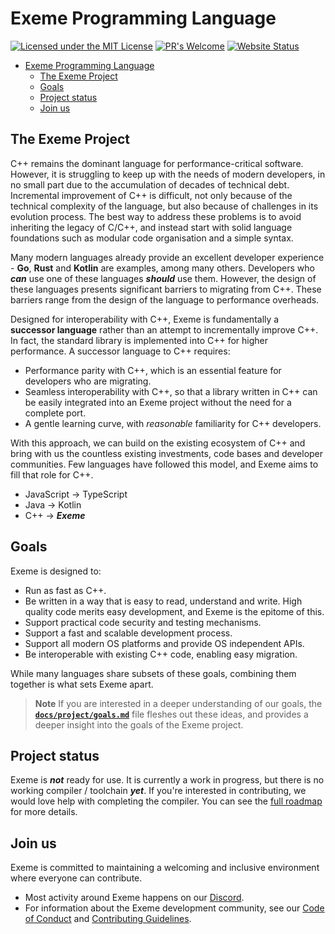 # Exeme Programming Language

[![Licensed under the MIT License](https://img.shields.io/badge/License-MIT-blue.svg)](https://github.com/skifli/exeme/blob/master/LICENSE)
[![PR's Welcome](https://img.shields.io/badge/PRs%20-welcome-brightgreen.svg)](https://github.com/skifli/exeme/pulls)
[![Website Status](https://img.shields.io/website?down_message=offline&up_message=online&url=https%3A%2F%2Fskifli.github.io%2Fexeme)](https://skifli.github.io/exeme)

- [Exeme Programming Language](#exeme-programming-language)
  - [The Exeme Project](#the-exeme-project)
  - [Goals](#goals)
  - [Project status](#project-status)
  - [Join us](#join-us)


## The Exeme Project

C++ remains the dominant language for performance-critical software. However, it is struggling to keep up with the needs of modern developers, in no small part due to the accumulation of decades of technical debt. Incremental improvement of C++ is difficult, not only because of the technical complexity of the language, but also because of challenges in its evolution process. The best way to address these problems is to avoid inheriting the legacy of C/C++, and instead start with solid language foundations such as modular code organisation and a simple syntax.

Many modern languages already provide an excellent developer experience - **Go**, **Rust** and **Kotlin** are examples, among many others. Developers who ***can*** use one of these languages ***should*** use them. However, the design of these languages presents significant barriers to migrating from C++. These barriers range from the design of the language to performance overheads.

Designed for interoperability with C++, Exeme is fundamentally a **successor language** rather than an attempt to incrementally improve C++. In fact, the standard library is implemented into C++ for higher performance. A successor language to C++ requires:

* Performance parity with C++, which is an essential feature for developers who are migrating.
* Seamless interoperability with C++, so that a library written in C++ can be easily integrated into an Exeme project without the need for a complete port.
* A gentle learning curve, with *reasonable* familiarity for C++ developers.

With this approach, we can build on the existing ecosystem of C++ and bring with us the countless existing investments, code bases and developer communities. Few languages have followed this model, and Exeme aims to fill that role for C++.

* JavaScript -> TypeScript
* Java -> Kotlin
* C++ -> ***Exeme***

## Goals

Exeme is designed to:

* Run as fast as C++.
* Be written in a way that is easy to read, understand and write. High quality code merits easy development, and Exeme is the epitome of this.
* Support practical code security and testing mechanisms.
* Support a fast and scalable development process.
* Support all modern OS platforms and provide OS independent APIs.
* Be interoperable with existing C++ code, enabling easy migration.

While many languages share subsets of these goals, combining them together is what sets Exeme apart.

> **Note** If you are interested in a deeper understanding of our goals, the [**`docs/project/goals.md`**](docs/project/goals.md) file fleshes out these ideas, and provides a deeper insight into the goals of the Exeme project.

## Project status

Exeme is ***not*** ready for use. It is currently a work in progress, but there is no working compiler / toolchain ***yet***. If you're interested in contributing, we would love help with completing the compiler. You can see the [full roadmap](/docs/project/roadmap.md) for more details.

## Join us

Exeme is committed to maintaining a welcoming and inclusive environment where everyone can contribute.

* Most activity around Exeme happens on our [Discord](https://discord.gg/9SCfXMZKSf).
* For information about the Exeme development community, see our [Code of Conduct](CODE_OF_CONDUCT.md) and [Contributing Guidelines](CONTRIBUTING.md).